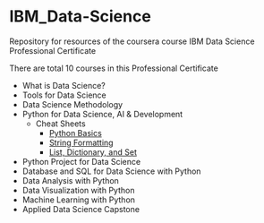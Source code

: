 # IBM_Data-Science

Repository for resources of the coursera course IBM Data Science Professional Certificate

There are total 10 courses in this Professional Certificate
* What is Data Science?
* Tools for Data Science
* Data Science Methodology
* Python for Data Science, AI & Development
  * Cheat Sheets
    * [Python Basics](https://nbviewer.org/github/stevenkhwun/IBM_Data-Science/blob/main/My_Notebook/C4-W1-2_Cheat-Sheet.ipynb)
    * [String Formatting](https://nbviewer.org/github/stevenkhwun/IBM_Data-Science/blob/main/My_Notebook/C4-W1-1_Format-Strings.ipynb)
    * [List, Dictionary, and Set](https://nbviewer.org/github/stevenkhwun/IBM_Data-Science/blob/main/My_Notebook/C4-W2-1_Cheat-Sheet.ipynb)
* Python Project for Data Science
* Database and SQL for Data Science with Python
* Data Analysis with Python
* Data Visualization with Python
* Machine Learning with Python
* Applied Data Science Capstone
